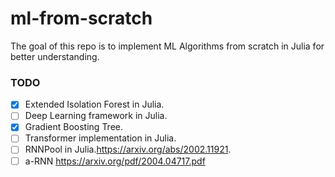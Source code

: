# ml-from-scratch

The goal of this repo is to implement ML Algorithms from scratch in Julia for better understanding. 


### TODO
- [x] Extended Isolation Forest in Julia.
- [ ] Deep Learning framework in Julia.
- [x] Gradient Boosting Tree. 
- [ ] Transformer implementation in Julia.
- [ ] RNNPool in Julia.https://arxiv.org/abs/2002.11921.
- [ ] a-RNN https://arxiv.org/pdf/2004.04717.pdf
